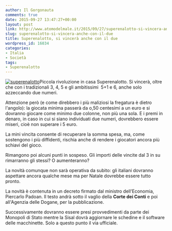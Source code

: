 ```yaml
---
author: Il Gorgonauta
comments: true
date: 2015-09-27 13:47:27+00:00
layout: post
link: http://www.atomodelmale.it/2015/09/27/superenalotto-si-vincera-anche-con-il-due/
slug: superenalotto-si-vincera-anche-con-il-due
title: Superenalotto, si vincerà anche con il due
wordpress_id: 16034
categories:
- Italia
- Società
tags:
- Superenalotto
---
```


[![superenalotto](http://www.atomodelmale.it/wp-content/uploads/2009/08/superenalotto-logo-300x88.jpg)](http://www.atomodelmale.it/wp-content/uploads/2009/08/superenalotto-logo.jpg)Piccola rivoluzione in casa Superenalotto. Si vincerà, oltre che con i tradizionali 3, 4, 5 e gli ambitissimi  5+1 e 6, anche solo azzeccando due numeri.

Attenzione però (e come direbbero i più maliziosi la fregatura è dietro l'angolo): la giocata minima passerà da o,50 centesimi a un euro e si dovranno giocare come minimo due colonne, non più una sola. E i premi in denaro, in caso in cui si siano individuati due numeri, dovrebbero essere miseri, cioè non superare i 5 euro.


La mini vincita consente di recuperare la somma spesa, ma, come sostengono i più diffidenti, rischia anche di rendere i giocatori ancora più schiavi del gioco.

Rimangono poi alcuni punti in sospeso. Gli importi delle vincite dal 3 in su rimarranno gli stessi? O aumenteranno?

La novità comunque non sarà operativa da subito: gli italiani dovranno aspettare ancora qualche mese ma per Natale dovrebbe essere tutto pronto.

La novità è contenuta in un decreto firmato dal ministro dell’Economia, Piercarlo Padoan. Il testo andrà sotto il vaglio della **Corte dei Conti** e poi all'Agenzia delle Dogane, per la pubblicazione.

Successivamente dovranno essere presi provvedimenti da parte dei Monopoli di Stato mentre la Sisal dovrà aggiornare le schedine e il software delle macchinette. Solo a questo punto il via ufficiale.
